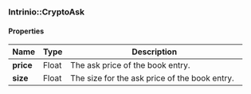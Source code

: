 

[//]: # (CLASS:Intrinio::CryptoAsk)

[//]: # (KIND:object)

### Intrinio::CryptoAsk

#### Properties

[//]: # (START_DEFINITION)

Name | Type | Description
------------ | ------------- | -------------
**price** | Float | The ask price of the book entry. &nbsp;
**size** | Float | The size for the ask price of the book entry. &nbsp;

[//]: # (END_DEFINITION)



